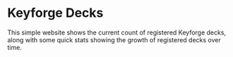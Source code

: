 # Keyforge Decks

This simple website shows the current count of registered Keyforge decks, along with some quick stats showing the growth of registered decks over time.
